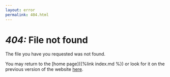 ```yaml
---
layout: error
permalink: 404.html
---
```


# *404:* File not found

The file you have you requested was not found. 

You may return to the [home page]({%link index.md %}) or look for it on the previous version of the website [here](http://legacy.joeyfoo.com/). 
